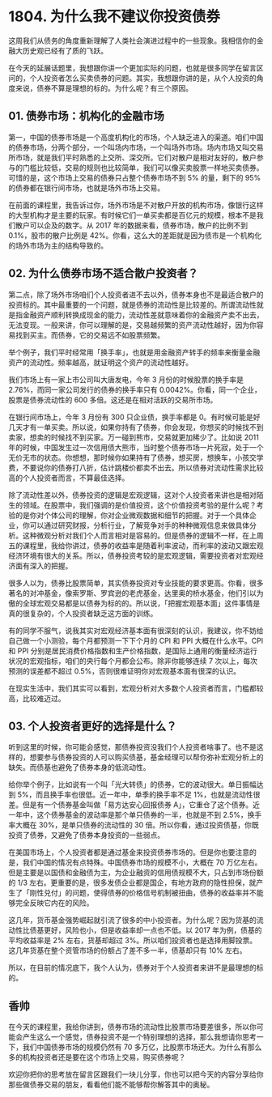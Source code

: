 # 1804. 为什么我不建议你投资债券
这周我们从债务的角度重新理解了人类社会演进过程中的一些现象。我相信你的金融大历史观已经有了质的飞跃。

在今天的延展话题里，我想跟你讲一个更加实际的问题，也就是很多同学在留言区问的，个人投资者怎么买卖债券的问题。其实，我想跟你讲的是，从个人投资的角度来说，债券不算是理想的标的。为什么呢？有三个原因。

## 01. 债券市场：机构化的金融市场

第一，中国的债券市场是一个高度机构化的市场，个人缺乏进入的渠道。咱们中国的债券市场，分两个部分，一个叫场内市场，一个叫场外市场。场内市场又叫交易所市场，就是我们平时熟悉的上交所、深交所。它们对散户是相对友好的，散户参与的门槛比较低，交易的规则也比较简单，我们可以像买卖股票一样地买卖债券。可惜的是，这个市场上交易的债券只占整个债券市场不到 5% 的量，剩下的 95% 的债券都在银行间市场，也就是场外市场上交易。

在前面的课程里，我告诉过你，场外市场是不对散户开放的机构市场，像银行这样的大型机构才是主要的玩家。有时候它们一单买卖都是百亿元的规模，根本不是我们散户可以企及的数字。从 2017 年的数据来看，债券市场，散户的比例不到 0.1%，股市的散户比例是 42%。你看，这么大的差距就是因为债市是一个机构化的场外市场为主的结构导致的。

## 02. 为什么债券市场不适合散户投资者？

第二点，除了场外市场咱们个人投资者进不去以外，债券本身也不是最适合散户的投资标的。其中最重要的一个问题，就是债券的流动性是比较差的。所谓流动性就是指金融资产顺利转换成现金的能力，流动性差就意味着你的金融资产卖不出去，无法变现。一般来讲，你可以理解的是，交易越频繁的资产流动性越好，因为你容易找到买主。而债券，它的交易远不如股票频繁。

举个例子，我们平时经常用「换手率」，也就是用金融资产转手的频率来衡量金融资产的流动性。频率越高，就证明这个资产的流动性越好。

我们市场上有一家上市公司叫大唐发电，今年 3 月份的时候股票的换手率是 2.76%，而同一家公司发行的债券的换手率只有 0.0042%。你看，同一个企业，股票是债券流动性的 600 多倍。这还是在相对活跃的交易所市场。

在银行间市场上，今年 3 月份有 300 只企业债，换手率都是 0。有时候可能是好几天才有一单买卖。所以说，如果你持有了债券，你会发现，你想买的时候找不到卖家，想卖的时候找不到买家。万一碰到熊市，交易就更加稀少了。比如说 2011 年的时候，中国发生过一次信用债大熊市，当时整个债券市场一片死寂，处于一个无价无市的状态。你想想，那时候你如果持有了债券，想买房，想换车，小孩交学费，不要说你的债券打八折，估计跳楼价都卖不出去。所以债券对流动性需求比较高的个人投资者而言，不算最佳选择。

除了流动性差以外，债券投资的逻辑是宏观逻辑，这对个人投资者来讲也是相对陌生的领域。在股票中，我们强调的是价值投资，这个价值投资考验的是什么呢？考验的是你对个体公司的理解，你对企业微观数据和细节的把握。对于一个具体企业，你可以通过研究财报，分析行业，了解竞争对手的种种微观信息来做具体分析。这种微观分析对我们个人而言相对是容易的。但是债券的逻辑不一样，在上周五的课程里，我给你讲过，债券的收益率是随着利率波动，而利率的波动又跟宏观经济环境有很大的关系。所以，债券投资考较的是宏观逻辑，需要投资者对宏观经济面有深入的把握。

很多人以为，债券比股票简单，其实债券投资对专业技能的要求更高。你看，很多著名的对冲基金，像索罗斯、罗宾逊的老虎基金，达里奥的桥水基金，他们引以为傲的全球宏观交易都是以债券为标的的。所以说，「把握宏观基本面」这件事情是真的很复杂的，个人投资者缺乏这方面的训练。

有的同学不服气，说我其实对宏观经济基本面有很深刻的认识，我建议，你不妨给自己做一个小测验，每个月都预测一下下个月的 CPI 和 PPI 大概在什么水平。CPI 和 PPI 分别是居民消费价格指数和生产价格指数，是国际上通用的衡量经济运行状况的宏观指标，咱们的央行每个月都会公布。除非你能够连续 7 次以上，每次预测的误差都不超过 0.5%，否则很难证明你对宏观基本面有很深的认识。

在现实生活中，我们其实可以看到，宏观分析对大多数个人投资者而言，门槛都较高，比较难迈过。

## 03. 个人投资者更好的选择是什么？

听到这里的时候，你可能会感觉，那债券投资没我们个人投资者啥事了。也不是这样的，想要参与债券投资的人可以购买债基，基金经理可以帮你弥补宏观分析上的缺失。而债基也避免了债券本身的低流动性。

给你举个例子，比如说有一个叫「光大转债」的债券，它的波动很大。单日振幅达到 5%，而且换手率也很低。近一年中，单季的换手率不足 1%，也就是流动性很差。但是有一个债券基金叫做「易方达安心回报债券 A」，它重仓了这个债券。近一年中，这个债券基金的波动率是那个单只债券的一半，也就是不到 2.5%，换手率大概在 30%，是单只债券的流动性的 30 倍。所以你看，通过投资债基，你既投资了债券，又避免了债券本身投资的一些弱点。

在美国市场上，个人投资者都是通过基金来投资债券市场的。但是你也要注意的是，我们中国的情况有点特殊。中国债券市场的规模不小，大概在 70 万亿左右。但是主要是以国债和金融债为主，为企业融资的信用债规模不大，只占到市场份额的 1/3 左右。更重要的是，很多发债企业都是国企，有地方政府的隐性担保，就产生了「刚性兑付」的问题，使得债券的价格信号机制被扭曲，债券的收益率并不能够完全反映它内在的风险。

这几年，货币基金强势崛起就引流了很多的中小投资者。为什么呢？因为货基的流动性比债基更好，风险也小，但是收益率却一点也不低。以 2017 年为例，债基的平均收益率是 2% 左右，货基却超过 3%。所以咱们投资者也是选择用脚投票。这几年货基在整个资管市场的份额占了差不多一半，债基却只有 10% 左右。

所以，在目前的情况底下，我个人认为，债券对于个人投资者来讲不是最理想的标的。

## 香帅

在今天的课程里，我给你讲到，债券市场的流动性比股票市场要差很多，所以你可能会产生这么一个感觉，债券投资不是一个特别理想的选择，那么我想请你思考一下，我们中国债券市场的规模仍然有 70 多万亿，比股票市场还大。为什么有那么多的机构投资者还是要在这个市场上交易，购买债券呢？

欢迎你把你的思考放在留言区跟我们一块儿分享，你也可以把今天的内容分享给你那些做债券交易的朋友，看看他们能不能够帮你解答其中的奥秘。


